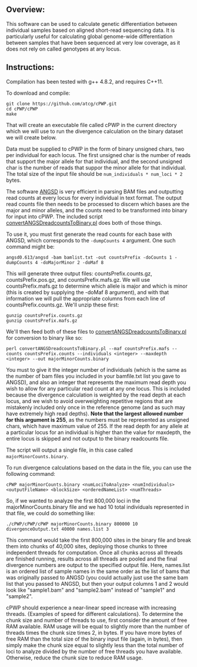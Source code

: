 Overview:
---------
This software can be used to calculate genetic differentiation between
individual samples based on aligned short-read sequencing data. It is
particularly useful for calculating global genome-wide differentiation
between samples that have been sequenced at very low coverage, as it
does not rely on called genotypes at any locus.


Instructions:
-------------
Compilation has been tested with g++ 4.8.2, and requires C++11.

To download and compile:
```
git clone https://github.com/atcg/cPWP.git
cd cPWP/cPWP
make
```

That will create an executable file called cPWP in the current directory which we
will use to run the divergence calculation on the binary dataset we will create below.

Data must be supplied to cPWP in the form of binary unsigned chars, two per
individual for each locus. The first unsigned char is the number of reads
that support the major allele for that individual, and the second unsigned
char is the number of reads that suppor the minor allele for that individual.
The total size of the input file should be `num_individuals * num_loci * 2` bytes.

The software [ANGSD](http://popgen.dk/wiki/index.php/ANGSD) is very efficient
in parsing BAM files and outputting read counts at every locus for every individual
in text format. The output read counts file then needs to be processed to
discern which bases are the major and minor alleles, and the counts need to be
transformed into binary for input into cPWP. The included script
[convertANGSDreadcountsToBinary.pl](https://github.com/atcg/cPWP/blob/master/convertANGSDreadcountsToBinary.pl)
does both of those things.

To use it, you must first generate the read counts for each base with ANGSD, which
corresponds to the `-dumpCounts 4` argument. One such command might be:

`angsd0.613/angsd -bam bamlist.txt -out countsPrefix -doCounts 1 -dumpCounts 4 -doMajorMinor 2 -doMaf 8`

This will generate three output files: countsPrefix.counts.gz, countsPrefix.pos.gz, and
countsPrefix.mafs.gz. We will use countsPrefix.mafs.gz to determine which allele
is major and which is minor (this is created by supplying the -doMaf 8 argument),
and with that information we will pull the appropriate columns from each line of
countsPrefix.counts.gz. We'll unzip these first:

```
gunzip countsPrefix.counts.gz
gunzip countsPrefix.mafs.gz
```

We'll then feed both of these files to [convertANGSDreadcountsToBinary.pl](https://github.com/atcg/cPWP/blob/master/convertANGSDreadcountsToBinary.pl)
for conversion to binary like so:

```
perl convertANGSDreadcountsToBinary.pl --maf countsPrefix.mafs --counts countsPrefix.counts --individuals <integer> --maxdepth <integer> --out majorMinorCounts.binary
```

You must to give it the integer number of individuals (which is the same as the number of
bam files you included in your bamfile.txt list you gave to ANGSD), and also an integer
that represents the maximum read depth you wish to allow for any particular read count
at any one locus. This is included because the divergence calculation is weighted by the
read depth at each locus, and we wish to avoid overweighting repetitive regions that
are mistakenly included only once in the reference genome (and as such may have extremely
high read depths). **Note that the largest allowed number for this argument is 255**, as
the numbers must be represented as unsigned chars, which have maximum value of 255. If
the read depth for any allele at a particular locus for an individual is higher than
the value for maxdepth, the entire locus is skipped and not output to the binary readcounts
file.

The script will output a single file, in this case called `majorMinorCounts.binary`. 

To run divergence calculations based on the data in the file, you can use the following
command:

```
cPWP majorMinorCounts.binary <numLociToAnalyze> <numIndividuals> <outputFileName> <blockSize> <orderedNameList> <numThreads>
```

So, if we wanted to analyze the first 800,000 loci in the majorMinorCounts.binary file and
we had 10 total individuals represented in that file, we could do something like:

```
./cPWP/cPWP/cPWP majorMinorCounts.binary 800000 10 divergenceOutput.txt 40000 names.list 3
```

This command would take the first 800,000 sites in the binary file and break them
into chunks of 40,000 sites, deploying those chunks to three independent threads for
computation. Once all chunks across all threads are finished running, results across
all threads are pooled and the final divergence numbers are output to the specified
output file. Here, names.list is an ordered list of sample names in the same order as
the list of bams that was originally passed to ANGSD (you could actually just use the 
same bam list that you passed to ANGSD, but then your output columns 1 and 2 would look
like "sample1.bam" and "sample2.bam" instead of "sample1" and "sample2".

cPWP should experience a near-linear speed increase with increasing threads. {Examples of speed
for different calculations}. To determine the chunk size and number of threads to use,
first consider the amount of free RAM available. RAM usage will be equal to slightly
more than the number of threads times the chunk size times 2, in bytes. If you have more bytes
of free RAM than the total size of the binary input file (again, in bytes), then simply
make the chunk size equal to slightly less than the total number of loci to analyze divided by
the number of free threads you have available. Otherwise, reduce the chunk size to reduce
RAM usage.
